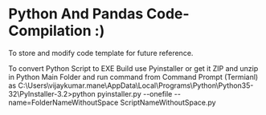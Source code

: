 # Python And Pandas Code-Compilation :)
To store and modify code template for future reference.

To convert Python Script to EXE Build use Pyinstaller or get it ZIP and unzip in Python Main Folder and run command from Command Prompt (Termianl) as C:\Users\vijaykumar.mane\AppData\Local\Programs\Python\Python35-32\PyInstaller-3.2>python pyinstaller.py --onefile --name=FolderNameWithoutSpace ScriptNameWithoutSpace.py
